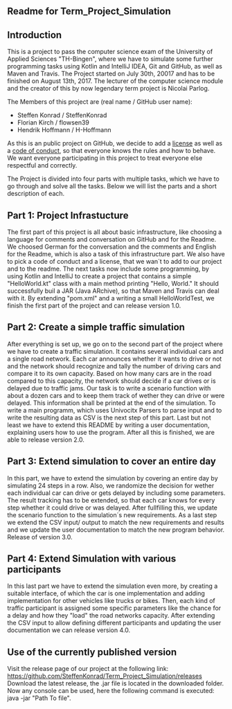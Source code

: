 ## Readme for Term_Project_Simulation

## Introduction

This is a project to pass the computer science exam of the University of Applied Sciences "TH-Bingen", where we have to simulate some further programming tasks using Kotlin and IntelliJ IDEA, Git and GitHub, as well as Maven and Travis. The Project started on July 30th, 20017 and has to be finished on August 13th, 2017. The lecturer of the computer science module and the creator of this by now legendary term project is Nicolai Parlog.

The Members of this project are (real name / GitHub user name):

- Steffen Konrad / SteffenKonrad
- Florian Kirch / flowsen39
- Hendrik Hoffmann / H-Hoffmann

As this is an public project on GitHub, we decide to add a [license](https://github.com/SteffenKonrad/Term_Project_Simulation/blob/master/License.md) as well as a [code of conduct](https://github.com/SteffenKonrad/Term_Project_Simulation/blob/master/CodeOfConduct.md), so that everyone knows the rules and how to behave. We want everyone participating in this project to treat everyone else respectful and correctly.

The Project is divided into four parts with multiple tasks, which we have to go through and solve all the tasks. Below we will list the parts and a short description of each.


## Part 1: Project Infrastucture

The first part of this project is all about basic infrastructure, like choosing a language for comments and conversation on GitHub and for the Readme. We choosed German for the conversation and the comments and English for the Readme, which is also a task of this infrastructure part. We also have to pick a code of conduct and a license, that we wan´t to add to our project and to the readme. The next tasks now include some programming, by using Kotlin and IntelliJ to create a project that contains a simple "HelloWorld.kt" class with a main method printing "Hello, World." It should successfully buil a JAR (Java ARchive), so that Maven and Travis can deal with it. By extending "pom.xml" and a writing a small HelloWorldTest, we finish the first part of the project and can release version 1.0.


## Part 2: Create a simple traffic simulation

After everything is set up, we go on to the second part of the project where we have to create a traffic simulation. It contains several individual cars and a single road network. Each car announces whether it wants to drive or not and the network should recognize and tally the number of driving cars and compare it to its own capacity. Based on how many cars are in the road compared to this capacity, the network should decide if a car drives or is delayed due to traffic jams.
Our task is to write a scenario function with about a dozen cars and to keep them track of wether they can drive or were delayed. This information shall be printed at the end of the simulation. To write a main programm, which uses Univocitx Parsers to parse input and to write the resulting data as CSV is the next step of this part. Last but not least we have to extend this README by writing a user documentation, explaining users how to use the program. After all this is finished, we are able to release version 2.0.


## Part 3: Extend simulation to cover an entire day

In this part, we have to extend the simulation by covering an entire day by simulating 24 steps in a row. Also, we randomize the decision for wether each individual car can drive or gets delayed by including some parameters. The result tracking has to be extended, so that each car knows for every step whether it could drive or was delayed. After fullfilling this, we update the scenario function to the simulation´s new requirements. As a last step we extend the CSV input/ output to match the new requirements and results and we update the user documentation to match the new program behavior. Release of version 3.0.


## Part 4: Extend Simulation with various participants

In this last part we have to extend the simulation even more, by creating a suitable interface, of which the car is one implementation and adding implementation for other vehicles like trucks or bikes. Then, each kind of traffic participant is assigned some specific parameters like the chance for a delay and how they "load" the road networks capacity. After extending the CSV input to allow defining different participants and updating the user documentation we can release version 4.0.


## Use of the currently published version

Visit the release page of our project at the following link: https://github.com/SteffenKonrad/Term_Project_Simulation/releases
Download the latest release, the .jar file is located in the downloaded folder. Now any console can be used, here the following command is executed: java -jar "Path To file". 

